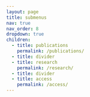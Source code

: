 ```yaml
---
layout: page
title: submenus
nav: true
nav_order: 8
dropdown: true
children:
  - title: publications
    permalink: /publications/
  - title: divider
  - title: research
    permalink: /research/
  - title: divider
  - title: access
    permalink: /access/
---
```

